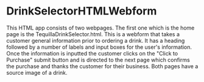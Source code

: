 # DrinkSelectorHTMLWebform
This HTML app consists of two webpages. The first one which is the home page is the TequillaDrinkSelector.html. This is a webform that takes a customer general information prior to ordering a drink. It has a heading followed by a number of labels and input boxes for the user's information. Once the information is inputted the customer clicks on the "Click to Purchase" submit button and is directed to the next page which confirms the purchase and thanks the customer for their business. Both pages have a source image of a drink. 

